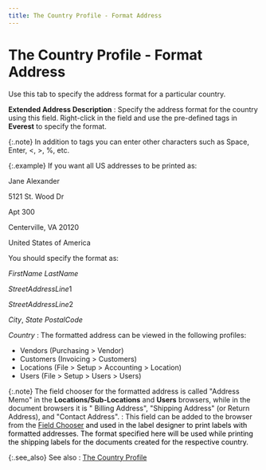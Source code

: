 ```yaml
---
title: The Country Profile - Format Address
---
```


# The Country Profile - Format Address


Use this tab to specify the address format for a particular country.


**Extended Address Description**
: Specify the address format for the country using  this field. Right-click in the field and use the pre-defined tags in **Everest** to specify the format.


{:.note}
In addition to tags you can enter other characters such as Space, Enter,  <, >, %, etc.


{:.example}
If you want all US addresses to be printed as:


Jane Alexander


5121 St. Wood Dr


Apt 300


Centerville,  VA 20120


United States of America


You should specify the format as:


$First Name$  $Last Name$


$Street Address Line 1$


$Street Address Line 2$


$City$, $State$  $Postal Code$


$Country$
: The formatted address can be viewed in the following  profiles:

- Vendors (Purchasing  > Vendor)
- Customers (Invoicing  > Customers)
- Locations (File  > Setup > Accounting > Location)
- Users (File  > Setup > Users > Users)



{:.note}
The field chooser for the formatted address  is called "Address Memo" in the **Locations/Sub-Locations** and **Users** browsers, while  in the document browsers it is " Billing Address", "Shipping  Address" (or Return Address), and "Contact Address".
: This field can be added to the browser from the  [Field  Chooser]({{site.wwe_chm}}/everest-client/ui/browsers/options/field-chooser/browser_options_field_chooser.html) <font style="color: #000000;" color="#000000">and used in the label designer to print 
 labels with formatted addresses. The format specified here will be used 
 while printing the shipping labels for the documents created for the respective 
 country.</font>


{:.see_also}
See also
: [The Country Profile]({{site.sc_baseurl}}/options/international-set-up/country/profile/the_country_profile.html)
